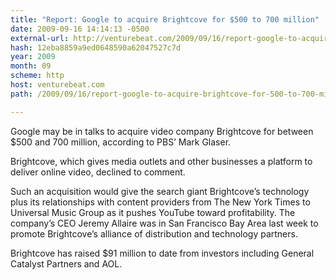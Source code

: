 ```yaml
---
title: "Report: Google to acquire Brightcove for $500 to 700 million"
date: 2009-09-16 14:14:13 -0500
external-url: http://venturebeat.com/2009/09/16/report-google-to-acquire-brightcove-for-500-to-700-million/
hash: 12eba8859a9ed0648590a62047527c7d
year: 2009
month: 09
scheme: http
host: venturebeat.com
path: /2009/09/16/report-google-to-acquire-brightcove-for-500-to-700-million/

---
```


Google may be in talks to acquire video company Brightcove for between $500 and 700 million, according to PBS’ Mark Glaser.

Brightcove, which gives media outlets and other businesses a platform to deliver online video, declined to comment.

Such an acquisition would give the search giant Brightcove’s technology plus its relationships with content providers from The New York Times to Universal Music Group as it pushes YouTube toward profitability. The company’s CEO Jeremy Allaire was in San Francisco Bay Area last week to promote Brightcove’s alliance of distribution and technology partners.

Brightcove has raised $91 million to date from investors including General Catalyst Partners and AOL.



    

